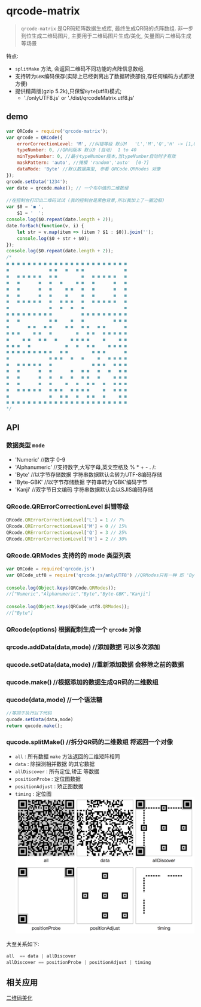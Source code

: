 # qrcode-matrix
> `qrcode-matrix` 是QR码矩阵数据生成库, 最终生成QR码的点阵数组.
> 非一步到位生成二维码图片, 主要用于二维码图片生成/美化, 矢量图片二维码生成等场景

特点:  
- `splitMake` 方法, 会返回二维码不同功能的点阵信息数组.
- 支持转为`GBK`编码保存(实际上已经剥离出了数据转换部份,存任何编码方式都很方便)
- 提供精简版(gzip 5.2k),只保留`Byte`(utf8)模式;
	- './onlyUTF8.js' or './dist/qrcodeMatrix.utf8.js'
	
## demo
```js
var QRCode = require('qrcode-matrix');
var qrcode = QRCode({
	errorCorrectionLevel: 'M', //纠错等级 默认M   'L','M','Q','H' -> [1,0,3,2]
	typeNumber: 0, //QR码版本 默认0 (自动)  1 to 40
	minTypeNumber: 0, //最小typeNumber版本,当typeNumber自动时才有效
	maskPattern: 'auto', //掩模 'random','auto'  [0-7]
	dataMode: 'Byte' //默认数据类型, 参看 QRCode.QRModes 对像
});
qrcode.setData('1234');
var date = qrcode.make(); // 一个布尔值的二维数组

//在控制台打印出二维码试试 (我的控制台是黑色背景,所以我加上了一圈边框)
var $0 = '◼︎ ',
    $1 = '  ';
console.log($0.repeat(date.length + 2));
date.forEach(function(v, i) {
	let str = v.map(item => (item ? $1 : $0)).join('');
	console.log($0 + str + $0);
});
console.log($0.repeat(date.length + 2));
/*
◼︎ ◼︎ ◼︎ ◼︎ ◼︎ ◼︎ ◼︎ ◼︎ ◼︎ ◼︎ ◼︎ ◼︎ ◼︎ ◼︎ ◼︎ ◼︎ ◼︎ ◼︎ ◼︎ ◼︎ ◼︎ ◼︎ ◼︎
◼︎               ◼︎ ◼︎   ◼︎   ◼︎ ◼︎               ◼︎
◼︎   ◼︎ ◼︎ ◼︎ ◼︎ ◼︎   ◼︎ ◼︎         ◼︎   ◼︎ ◼︎ ◼︎ ◼︎ ◼︎   ◼︎
◼︎   ◼︎       ◼︎   ◼︎   ◼︎     ◼︎ ◼︎   ◼︎       ◼︎   ◼︎
◼︎   ◼︎       ◼︎   ◼︎     ◼︎ ◼︎   ◼︎   ◼︎       ◼︎   ◼︎
◼︎   ◼︎       ◼︎   ◼︎     ◼︎     ◼︎   ◼︎       ◼︎   ◼︎
◼︎   ◼︎ ◼︎ ◼︎ ◼︎ ◼︎   ◼︎   ◼︎ ◼︎ ◼︎   ◼︎   ◼︎ ◼︎ ◼︎ ◼︎ ◼︎   ◼︎
◼︎               ◼︎   ◼︎   ◼︎   ◼︎               ◼︎
◼︎ ◼︎ ◼︎ ◼︎ ◼︎ ◼︎ ◼︎ ◼︎ ◼︎           ◼︎ ◼︎ ◼︎ ◼︎ ◼︎ ◼︎ ◼︎ ◼︎ ◼︎
◼︎   ◼︎           ◼︎ ◼︎     ◼︎   ◼︎           ◼︎ ◼︎ ◼︎
◼︎       ◼︎ ◼︎   ◼︎ ◼︎     ◼︎ ◼︎   ◼︎ ◼︎   ◼︎ ◼︎       ◼︎
◼︎ ◼︎ ◼︎     ◼︎ ◼︎   ◼︎         ◼︎   ◼︎ ◼︎   ◼︎ ◼︎ ◼︎ ◼︎ ◼︎
◼︎     ◼︎ ◼︎   ◼︎ ◼︎   ◼︎     ◼︎ ◼︎ ◼︎ ◼︎     ◼︎     ◼︎ ◼︎
◼︎ ◼︎ ◼︎   ◼︎             ◼︎   ◼︎   ◼︎ ◼︎     ◼︎ ◼︎ ◼︎ ◼︎
◼︎ ◼︎ ◼︎ ◼︎ ◼︎ ◼︎ ◼︎ ◼︎ ◼︎   ◼︎ ◼︎         ◼︎ ◼︎ ◼︎       ◼︎
◼︎               ◼︎ ◼︎ ◼︎   ◼︎   ◼︎     ◼︎   ◼︎ ◼︎ ◼︎ ◼︎
◼︎   ◼︎ ◼︎ ◼︎ ◼︎ ◼︎   ◼︎               ◼︎ ◼︎ ◼︎   ◼︎ ◼︎ ◼︎
◼︎   ◼︎       ◼︎   ◼︎       ◼︎   ◼︎ ◼︎   ◼︎   ◼︎   ◼︎ ◼︎
◼︎   ◼︎       ◼︎   ◼︎   ◼︎   ◼︎   ◼︎ ◼︎   ◼︎     ◼︎ ◼︎ ◼︎
◼︎   ◼︎       ◼︎   ◼︎     ◼︎   ◼︎   ◼︎ ◼︎   ◼︎   ◼︎ ◼︎ ◼︎
◼︎   ◼︎ ◼︎ ◼︎ ◼︎ ◼︎   ◼︎ ◼︎ ◼︎   ◼︎ ◼︎ ◼︎ ◼︎     ◼︎   ◼︎ ◼︎ ◼︎
◼︎               ◼︎   ◼︎ ◼︎   ◼︎   ◼︎ ◼︎   ◼︎     ◼︎ ◼︎
◼︎ ◼︎ ◼︎ ◼︎ ◼︎ ◼︎ ◼︎ ◼︎ ◼︎ ◼︎ ◼︎ ◼︎ ◼︎ ◼︎ ◼︎ ◼︎ ◼︎ ◼︎ ◼︎ ◼︎ ◼︎ ◼︎ ◼︎
*/
``` 

## API 
### 数据类型 `mode`
- 'Numeric'      //数字 0-9
- 'Alphanumeric' //支持数字,大写字母,英文空格及 % * + - . /: 
- 'Byte'         //以字节存储数据 字符串数据默认会转为UTF-8编码存储
- 'Byte-GBK'     //以字节存储数据 字符串转为'GBK'编码字节
- 'Kanji'        //双字节日文编码 字符串数据默认会以SJIS编码存储

### QRcode.QRErrorCorrectionLevel 纠错等级
```js
QRcode.QRErrorCorrectionLevel['L'] = 1 // 7%
QRcode.QRErrorCorrectionLevel['M'] = 0 // 15%
QRcode.QRErrorCorrectionLevel['Q'] = 3 // 25%
QRcode.QRErrorCorrectionLevel['H'] = 2 // 30%
```

### QRcode.QRModes 支持的的 mode 类型列表
``` js
var QRCode = require('qrcode.js') 
var QRCode_utf8 = require('qrcode.js/anlyUTF8') //QRModes只有一种 即 'Byte', 用于web端, 引用文件较小

console.log(Object.keys(QRCode.QRModes)); 
//["Numeric","Alphanumeric","Byte","Byte-GBK","Kanji"]

console.log(Object.keys(QRCode_utf8.QRModes));
//["Byte"]
```

### QRcode(options) 根据配制生成一个 `qrcode` 对像 

### qrcode.addData(data,mode) //添加数据 可以多次添加

### qucode.setData(data,mode) //重新添加数据 会移除之前的数据

### qucode.make() //根据添加的数据生成QR码的二维数组

### qucode(data,mode) //一个语法糖
```js
//等同于执行以下代码
qucode.setData(data,mode)
return qucode.make();
```

### qucode.splitMake() //拆分QR码的二维数组 将返回一个对像
 - `all` : 所有数据 `make` 方法返回的二维矩阵相同
 - `data` : 除探测相并数据 的其它数据
 - `allDiscover` : 所有定位,矫正 等数据
 - `positionProbe` : 定位图数据
 - `positionAdjust` : 矫正图数据
 - `timing` : 定位图
![splitMake](https://github.com/cnwhy/QRCode/blob/master/test/splitMake.png?raw=true)

大至关系如下:
```js
all  == data | allDiscover
allDiscover == positionProbe | positionAdjust | timing
```

## 相关应用
[二维码美化](http://qr.whyoop.com)
